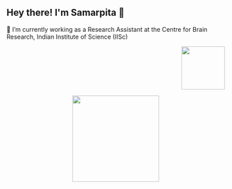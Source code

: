 ## Hey there! I'm Samarpita 👋

🔭 I’m currently working as a Research Assistant at the Centre for Brain Research, Indian Institute of Science (IISc) <div id="header" align="right">
  <img src="https://i.giphy.com/media/v1.Y2lkPTc5MGI3NjExMXdrNjFoNG9zdzRwN2xqM3BwN3ptbnh1Z2N2d2psdWpjdWJydHY1cCZlcD12MV9pbnRlcm5hbF9naWZfYnlfaWQmY3Q9cw/QwytuIpLe6ECTghRpN/giphy.gif" width="100"/>
</div>

<div id="header" align="center">
  <img src="https://i.giphy.com/media/v1.Y2lkPTc5MGI3NjExc2t1bXRpMHJlOGgwMGRmNWJvM3RwajZ2OXNmMm1nb2xmY3FnY3BjNyZlcD12MV9pbnRlcm5hbF9naWZfYnlfaWQmY3Q9Zw/O5YEgIWPd2TlR6NHfg/giphy.gif" width="200"/>
</div>


<!--
**samarpita-saha293/samarpita-saha293** is a ✨ _special_ ✨ repository because its `README.md` (this file) appears on your GitHub profile.

Here are some ideas to get you started:

- 🔭 I’m currently working as a Research Assistant at the Centre for Brain Research, Indian Institute of Science (IISc)
- 🌱 I’m currently learning ...
- 👯 I’m looking to collaborate on ...
- 🤔 I’m looking for help with ...
- 💬 Ask me about ...
- 📫 How to reach me: ...
- 😄 Pronouns: ...
- ⚡ Fun fact: ...
-->
